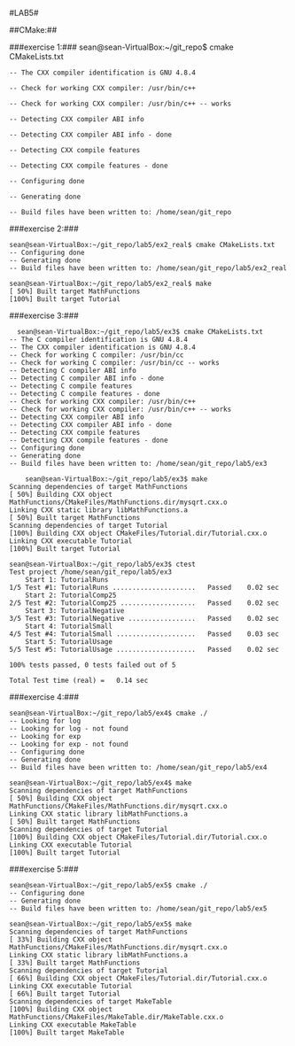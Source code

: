 #LAB5#

##CMake:##

###exercise 1:###
    sean@sean-VirtualBox:~/git_repo$ cmake CMakeLists.txt
    
    -- The CXX compiler identification is GNU 4.8.4
    
    -- Check for working CXX compiler: /usr/bin/c++
    
    -- Check for working CXX compiler: /usr/bin/c++ -- works
    
    -- Detecting CXX compiler ABI info
    
    -- Detecting CXX compiler ABI info - done
    
    -- Detecting CXX compile features
    
    -- Detecting CXX compile features - done
    
    -- Configuring done
    
    -- Generating done
    
    -- Build files have been written to: /home/sean/git_repo

###exercise 2:###
  
    sean@sean-VirtualBox:~/git_repo/lab5/ex2_real$ cmake CMakeLists.txt
    -- Configuring done
    -- Generating done
    -- Build files have been written to: /home/sean/git_repo/lab5/ex2_real
    
    sean@sean-VirtualBox:~/git_repo/lab5/ex2_real$ make
    [ 50%] Built target MathFunctions
    [100%] Built target Tutorial

      
  
###exercise 3:###
  
      sean@sean-VirtualBox:~/git_repo/lab5/ex3$ cmake CMakeLists.txt 
    -- The C compiler identification is GNU 4.8.4
    -- The CXX compiler identification is GNU 4.8.4
    -- Check for working C compiler: /usr/bin/cc
    -- Check for working C compiler: /usr/bin/cc -- works
    -- Detecting C compiler ABI info
    -- Detecting C compiler ABI info - done
    -- Detecting C compile features
    -- Detecting C compile features - done
    -- Check for working CXX compiler: /usr/bin/c++
    -- Check for working CXX compiler: /usr/bin/c++ -- works
    -- Detecting CXX compiler ABI info
    -- Detecting CXX compiler ABI info - done
    -- Detecting CXX compile features
    -- Detecting CXX compile features - done
    -- Configuring done
    -- Generating done
    -- Build files have been written to: /home/sean/git_repo/lab5/ex3
    
        sean@sean-VirtualBox:~/git_repo/lab5/ex3$ make
    Scanning dependencies of target MathFunctions
    [ 50%] Building CXX object MathFunctions/CMakeFiles/MathFunctions.dir/mysqrt.cxx.o
    Linking CXX static library libMathFunctions.a
    [ 50%] Built target MathFunctions
    Scanning dependencies of target Tutorial
    [100%] Building CXX object CMakeFiles/Tutorial.dir/Tutorial.cxx.o
    Linking CXX executable Tutorial
    [100%] Built target Tutorial
    
    sean@sean-VirtualBox:~/git_repo/lab5/ex3$ ctest
    Test project /home/sean/git_repo/lab5/ex3
        Start 1: TutorialRuns
    1/5 Test #1: TutorialRuns .....................   Passed    0.02 sec
        Start 2: TutorialComp25
    2/5 Test #2: TutorialComp25 ...................   Passed    0.02 sec
        Start 3: TutorialNegative
    3/5 Test #3: TutorialNegative .................   Passed    0.02 sec
        Start 4: TutorialSmall
    4/5 Test #4: TutorialSmall ....................   Passed    0.03 sec
        Start 5: TutorialUsage
    5/5 Test #5: TutorialUsage ....................   Passed    0.02 sec
    
    100% tests passed, 0 tests failed out of 5
    
    Total Test time (real) =   0.14 sec


###exercise 4:###

    sean@sean-VirtualBox:~/git_repo/lab5/ex4$ cmake ./
    -- Looking for log
    -- Looking for log - not found
    -- Looking for exp
    -- Looking for exp - not found
    -- Configuring done
    -- Generating done
    -- Build files have been written to: /home/sean/git_repo/lab5/ex4
    
    sean@sean-VirtualBox:~/git_repo/lab5/ex4$ make
    Scanning dependencies of target MathFunctions
    [ 50%] Building CXX object MathFunctions/CMakeFiles/MathFunctions.dir/mysqrt.cxx.o
    Linking CXX static library libMathFunctions.a
    [ 50%] Built target MathFunctions
    Scanning dependencies of target Tutorial
    [100%] Building CXX object CMakeFiles/Tutorial.dir/Tutorial.cxx.o
    Linking CXX executable Tutorial
    [100%] Built target Tutorial

###exercise 5:###
    
    sean@sean-VirtualBox:~/git_repo/lab5/ex5$ cmake ./
    -- Configuring done
    -- Generating done
    -- Build files have been written to: /home/sean/git_repo/lab5/ex5

    sean@sean-VirtualBox:~/git_repo/lab5/ex5$ make
    Scanning dependencies of target MathFunctions
    [ 33%] Building CXX object MathFunctions/CMakeFiles/MathFunctions.dir/mysqrt.cxx.o
    Linking CXX static library libMathFunctions.a
    [ 33%] Built target MathFunctions
    Scanning dependencies of target Tutorial
    [ 66%] Building CXX object CMakeFiles/Tutorial.dir/Tutorial.cxx.o
    Linking CXX executable Tutorial
    [ 66%] Built target Tutorial
    Scanning dependencies of target MakeTable
    [100%] Building CXX object MathFunctions/CMakeFiles/MakeTable.dir/MakeTable.cxx.o
    Linking CXX executable MakeTable
    [100%] Built target MakeTable
    
    

  
  
